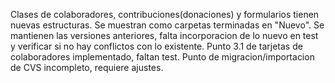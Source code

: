 Clases de colaboradores, contribuciones(donaciones) y formularios tienen nuevas estructuras.
Se muestran como carpetas terminadas en "Nuevo". Se mantienen las versiones anteriores, falta incorporacion de lo nuevo en test y verificar si no hay conflictos con lo existente.
Punto 3.1 de tarjetas de colaboradores implementado, faltan test.
Punto de migracion/importacion de CVS incompleto, requiere ajustes.